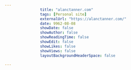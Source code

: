 ---
                title: "alanctanner.com"
                tags: [Personal site]
                externalUrl: "https://alanctanner.com/"
                date: 9962-08-08
                showDate: false
                showAuthor: false
                showReadingTime: false
                showEdit: false
                showLikes: false
                showViews: false
                layoutBackgroundHeaderSpace: false
                ---
